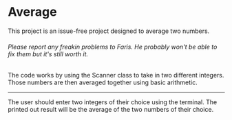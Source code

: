 # Average

This project is an issue-free project designed to average two numbers.  

###### Please report any freakin problems to Faris. He probably won't be able to fix them but it's still worth it.  

The code works by using the Scanner class to take in two different integers.  Those numbers are then averaged together using basic arithmetic.  

***

The user should enter two integers of their choice using the terminal.  The printed out result will be the average of the two numbers of their choice.  